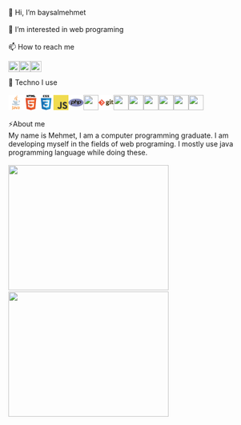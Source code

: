 👋 Hi, I’m baysalmehmet
<br/>
<br/>
👀 I’m interested in web programing
<br/>
<br/>
📫 How to reach me

[<img height="22" width="22" src="https://unpkg.com/simple-icons@v7/icons/linkedin.svg" align="left"/>][linkedin]

[<img height="22" width="22" src="https://unpkg.com/simple-icons@v7/icons/telegram.svg" align="left"/>][telegram]

[<img height="22" width="22" src="https://unpkg.com/simple-icons@v7/icons/hackerrank.svg" align="left"/>][hackerrank]

[linkedin]: https://www.linkedin.com/in/mehmet-baysal-e23/
[telegram]: https://t.me/mbayso
[hackerrank]: https://www.hackerrank.com/h190130038 
<br/>
<br/>
🌱 Techno I use
<br/>
<br/>
<img src="https://raw.githubusercontent.com/github/explore/5b3600551e122a3277c2c5368af2ad5725ffa9a1/topics/java/java.png" align="left" width="30" height="30">
<img src="https://raw.githubusercontent.com/github/explore/80688e429a7d4ef2fca1e82350fe8e3517d3494d/topics/html/html.png" align="left" width="30" height="30">
<img src="https://raw.githubusercontent.com/github/explore/80688e429a7d4ef2fca1e82350fe8e3517d3494d/topics/css/css.png" align="left" width="30" height="30">
<img src="https://raw.githubusercontent.com/github/explore/80688e429a7d4ef2fca1e82350fe8e3517d3494d/topics/javascript/javascript.png" align="left" width="30" height="30">
<img src="https://raw.githubusercontent.com/github/explore/ccc16358ac4530c6a69b1b80c7223cd2744dea83/topics/php/php.png" align="left" width="30" height="30">
<img src="https://pbs.twimg.com/profile_images/1255113654049128448/J5Yt92WW_400x400.png" align="left" width="30" height="30">
<img src="https://raw.githubusercontent.com/github/explore/80688e429a7d4ef2fca1e82350fe8e3517d3494d/topics/git/git.png" align="left" width="30" height="30">
<img src="https://www.megaleechers.com/storage/Visual-Studio-Code-Icon.png" align="left" width="30" height="30">
<img src="https://www.yazilimevi.com/images/virtuemart/product/JetBrains-IntelliJ-IDEA-Ultimate-2018-indir.png" align="left" width="30" height="30">
<img src="https://upload.wikimedia.org/wikipedia/commons/b/b0/NewTux.svg" align="left" width="30" height="30">
<img src="https://upload.wikimedia.org/wikipedia/commons/a/af/Adobe_Photoshop_CC_icon.svg" align="left" width="30" height="30">
<img src="https://download.zone/wp-content/uploads/2020/07/Shotcut-Video-Editor-Software-Download-For-Windows.png" align="left" width="30" height="30">
<img src="https://play-lh.googleusercontent.com/0oO5sAneb9lJP6l8c6DH4aj6f85qNpplQVHmPmbbBxAukDnlO7DarDW0b-kEIHa8SQ=s48-rw" align="left" width="30" height="30">
<br/>
<br/>

⚡About me
<br/>
My name is Mehmet, I am a computer programming graduate.
I am developing myself in the fields of web programing.
I mostly use java programming language while doing these.
<br/>
<br/>
<img src="https://github-readme-stats.vercel.app/api?username=baysalmehmet&show_icons=true&theme=radical" height="250" width="320">
<img src="https://github-readme-stats.vercel.app/api/top-langs/?username=baysalmehmet&layout=compact&show_icons=true&theme=radical" height="250" width="320">

